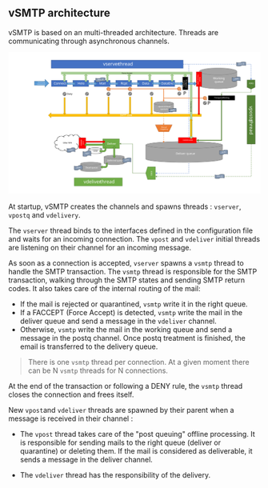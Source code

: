 ## vSMTP architecture

vSMTP is based on an multi-threaded architecture. Threads are communicating through asynchronous channels.

![Architecture](../assets/images/vSMTP-arch-v0.8.5.svg)

At startup, vSMTP creates the channels and spawns threads : `vserver`, `vpostq` and `vdelivery`.

The `vserver` thread binds to the interfaces defined in the configuration file and waits for an incoming connection. The `vpost` and `vdeliver` initial threads are listening on their channel for an incoming message.

As soon as a connection is accepted, `vserver` spawns a `vsmtp` thread to handle the SMTP transaction. The `vsmtp` thread is responsible for the SMTP transaction, walking through the SMTP states and sending SMTP return codes. It also takes care of the internal routing of the mail:

- If the mail is rejected or quarantined, `vsmtp` write it in the right queue.
- If a FACCEPT (Force Accept) is detected, `vsmtp` write the mail in the deliver queue and send a message in the `vdeliver` channel.
- Otherwise, `vsmtp` write the mail in the working queue and send a message in the postq channel. Once postq treatment is finished, the email is transferred to the delivery queue.

> There is one `vsmtp` thread per connection. At a given moment there can be N `vsmtp` threads for N connections.

At the end of the transaction or following a DENY rule, the `vsmtp` thread closes the connection and frees itself.

New `vpost`and `vdeliver` threads are spawned by their parent when a message is received in their channel :

- The `vpost` thread takes care of the "post queuing" offline processing. It is responsible for sending mails to the right queue (deliver or quarantine) or deleting them. If the mail is considered as deliverable, it sends a message in the deliver channel.

- The `vdeliver` thread has the responsibility of the delivery.
